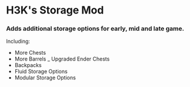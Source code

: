 # H3K's Storage Mod

### Adds additional storage options for early, mid and late game.

Including:

- More Chests
- More Barrels _ Upgraded Ender Chests
- Backpacks
- Fluid Storage Options
- Modular Storage Options